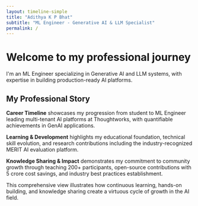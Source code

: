 ```yaml
---
layout: timeline-simple
title: "Adithya K P Bhat"
subtitle: "ML Engineer - Generative AI & LLM Specialist"
permalink: /
---
```


# Welcome to my **professional journey**

I'm an ML Engineer specializing in Generative AI and LLM systems, with expertise in building production-ready AI platforms.

## My Professional Story

**Career Timeline** showcases my progression from student to ML Engineer leading multi-tenant AI platforms at Thoughtworks, with quantifiable achievements in GenAI applications.

**Learning & Development** highlights my educational foundation, technical skill evolution, and research contributions including the industry-recognized MERIT AI evaluation platform.

**Knowledge Sharing & Impact** demonstrates my commitment to community growth through teaching 200+ participants, open-source contributions with 5 crore cost savings, and industry best practices establishment.

This comprehensive view illustrates how continuous learning, hands-on building, and knowledge sharing create a virtuous cycle of growth in the AI field. 